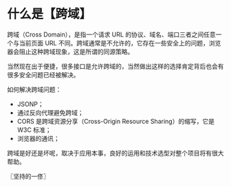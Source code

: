 # 什么是【跨域】
跨域（Cross Domain），是指一个请求 URL 的协议、域名、端口三者之间任意一个与当前页面 URL 不同。跨域通常是不允许的，它存在一些安全上的问题，浏览器会阻止这种跨域现象，这是所谓的同源策略。

当然现在出于便捷，很多接口是允许跨域的，当然做出这样的选择肯定背后也会有很多安全问题已经被解决。

如何解决跨域问题：

* JSONP；
* 通过反向代理避免跨域；
* CORS 是跨域资源分享（Cross-Origin Resource Sharing）的缩写，它是 W3C 标准；
* 浏览器的通讯；

跨域是好还是坏呢，取决于应用本事，良好的运用和技术选型对整个项目将有很大帮助。

〖坚持的一俢〗
